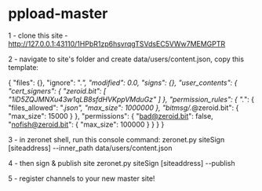 # ppload-master

1 - clone this site - http://127.0.0.1:43110/1HPbR1zp6hsvrqgTSVdsEC5VWw7MEMGPTR

2 - navigate to site's folder and create data/users/content.json, copy this template:

  {
    "files": {},
    "ignore": ".*",
    "modified": 0.0,
    "signs": {},
    "user_contents": {
      "cert_signers": {
        "zeroid.bit": [ "1iD5ZQJMNXu43w1qLB8sfdHVKppVMduGz" ]
      },
      "permission_rules": {
        ".*": {
          "files_allowed": ".*json",
          "max_size": 1000000
        },
        "bitmsg/.*@zeroid.bit": { "max_size": 15000 }
      },
      "permissions": {
        "bad@zeroid.bit": false,
        "nofish@zeroid.bit": { "max_size": 100000 }
      }
    }
  }

3 - in zeronet shell, run this console command: 
    zeronet.py siteSign [siteaddress] --inner_path data/users/content.json
    
4 - then sign & publish site
    zeronet.py siteSign [siteaddress] --publish

5 - register channels to your new master site!
